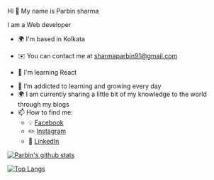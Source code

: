 Hi 👋 My name is Parbin sharma



I am a Web developer



*   🌍  I'm based in Kolkata

*   ✉️  You can contact me at [sharmaparbin91@gmail.com](mailto:sharmaparbin91@gmail.com)

*   🧠  I'm learning React


                                

- 🌱 I’m addicted to learning and growing every day
- :earth_africa: I am currently sharing a little bit of my knowledge to the world through my blogs
- 📫 How to find me: 
  - :bulb: [Facebook](https://www.facebook.com/parbin.sharma.737448)
  - :pencil2: [Instagram](https://www.instagram.com/parbin.ig/)
  - :office: [LinkedIn](https://www.linkedin.com/in/parbin-sharma-975487228)

[![Parbin's github stats](https://github-readme-stats.vercel.app/api?username=ParbinDev&count_private=true&show_icons=true&theme=radical&hide_rank=false)](https://github.com/anuraghazra/github-readme-stats)

  
  [![Top Langs](https://github-readme-stats.vercel.app/api/top-langs/?username=ParbinDev)](https://github.com/anuraghazra/github-readme-stats)
